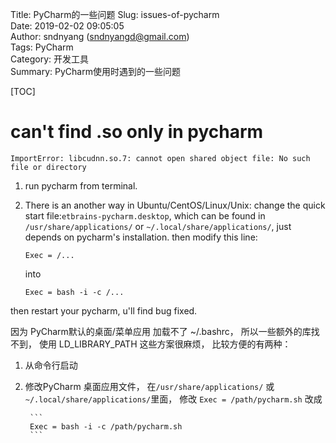 Title: PyCharm的一些问题
Slug: issues-of-pycharm  
Date: 2019-02-02 09:05:05  
Author: sndnyang (sndnyangd@gmail.com)     
Tags: PyCharm    
Category: 开发工具    
Summary: PyCharm使用时遇到的一些问题  
  
[TOC]

# can't find .so only in pycharm

	ImportError: libcudnn.so.7: cannot open shared object file: No such file or directory
	
1. run pycharm from terminal.

2. There is an another way in Ubuntu/CentOS/Linux/Unix: change the quick start file:`etbrains-pycharm.desktop`, which can be found in `/usr/share/applications/` or `~/.local/share/applications/`, just depends on pycharm's installation.
then modify this line:

	```shell
	Exec = /...
	```

	into

	```shell
	Exec = bash -i -c /...
	```

then restart your pycharm, u'll find bug fixed.

因为 PyCharm默认的桌面/菜单应用 加载不了 ~/.bashrc， 所以一些额外的库找不到， 使用 LD_LIBRARY_PATH 这些方案很麻烦， 比较方便的有两种：

1. 从命令行启动
2. 修改PyCharm 桌面应用文件， 在`/usr/share/applications/` 或 `~/.local/share/applications/`里面， 修改
		```
		Exec = /path/pycharm.sh
		```
		改成

		```
		Exec = bash -i -c /path/pycharm.sh
		```